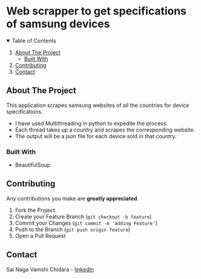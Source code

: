 # Web scrapper to get specifications of samsung devices 

<!-- TABLE OF CONTENTS -->
<details open="open">
  <summary>Table of Contents</summary>
  <ol>
    <li>
      <a href="#about-the-project">About The Project</a>
      <ul>
        <li><a href="#built-with">Built With</a></li>
      </ul>
    </li>
    <li><a href="#contributing">Contributing</a></li>
    <li><a href="#contact">Contact</a></li>
  </ol>
</details>

## About The Project

This application scrapes samsung websites of all the countries for device specifications.  
  - I have used Multithreading in python to expedite the process.  
  - Each thread takes up a country and scrapes the corresponding website.  
  - The output will be a json file for each device sold in that country.  

### Built With

* BeautifulSoup

## Contributing

Any contributions you make are **greatly appreciated**.

1. Fork the Project
2. Create your Feature Branch (`git checkout -b feature`)
3. Commit your Changes (`git commit -m 'Adding Feature'`)
4. Push to the Branch (`git push origin feature`)
5. Open a Pull Request

<!-- CONTACT -->
## Contact

Sai Naga Vamshi Chidara - [linkedIn](https://www.linkedin.com/in/vamshichidara/)
